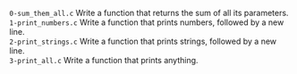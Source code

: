 `0-sum_them_all.c` Write a function that returns the sum of all its parameters.\
`1-print_numbers.c` Write a function that prints numbers, followed by a new line.\
`2-print_strings.c` Write a function that prints strings, followed by a new line.\
`3-print_all.c` Write a function that prints anything.
